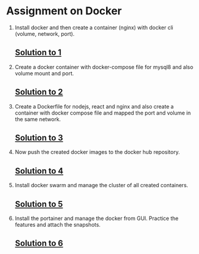 # Assignment on Docker 

1. Install docker and then create a container (nginx) with docker cli (volume, network, port).
   ## [Solution to 1]()
2. Create a docker container with docker-compose file for mysql8 and also volume mount and port.
   ## [Solution to 2]()
3. Create a Dockerfile for nodejs, react and nginx and also create a container with docker compose file and mapped the port and volume in the same network.
   ## [Solution to 3]()
4. Now push the created docker images to the docker hub repository.
   ## [Solution to 4]()
5. Install docker swarm and manage the cluster of all created containers.
   ## [Solution to 5]()
6. Install the portainer and manage the docker from GUI. Practice the features and attach the snapshots.
   ## [Solution to 6]()